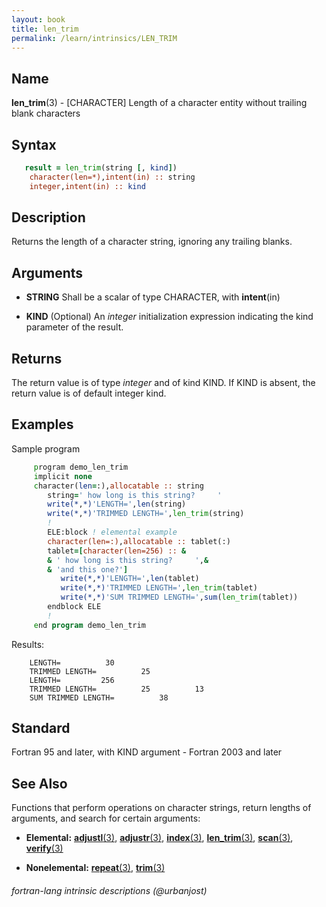 ```yaml
---
layout: book
title: len_trim
permalink: /learn/intrinsics/LEN_TRIM
---
```

## __Name__

__len\_trim__(3) - \[CHARACTER\] Length of a character entity without trailing blank characters

## __Syntax__

```fortran
   result = len_trim(string [, kind])
    character(len=*),intent(in) :: string
    integer,intent(in) :: kind
```

## __Description__

Returns the length of a character string, ignoring any trailing blanks.

## __Arguments__

  - __STRING__
    Shall be a scalar of type CHARACTER, with __intent__(in)

  - __KIND__
    (Optional) An _integer_ initialization expression indicating the kind
    parameter of the result.

## __Returns__

The return value is of type _integer_ and of kind KIND. If KIND is absent,
the return value is of default integer kind.

## __Examples__

Sample program

```fortran
     program demo_len_trim
     implicit none
     character(len=:),allocatable :: string
        string=' how long is this string?     '
        write(*,*)'LENGTH=',len(string)
        write(*,*)'TRIMMED LENGTH=',len_trim(string)
        !
        ELE:block ! elemental example
        character(len=:),allocatable :: tablet(:)
        tablet=[character(len=256) :: &
        & ' how long is this string?     ',&
        & 'and this one?']
           write(*,*)'LENGTH=',len(tablet)
           write(*,*)'TRIMMED LENGTH=',len_trim(tablet)
           write(*,*)'SUM TRIMMED LENGTH=',sum(len_trim(tablet))
        endblock ELE
        !
     end program demo_len_trim
```

Results:

```
    LENGTH=          30
    TRIMMED LENGTH=          25
    LENGTH=         256
    TRIMMED LENGTH=          25          13
    SUM TRIMMED LENGTH=          38
```

## __Standard__

Fortran 95 and later, with KIND argument - Fortran 2003
and later

## __See Also__

Functions that perform operations on character strings, return lengths
of arguments, and search for certain arguments:

  - __Elemental:__
    [__adjustl__(3)](ADJUSTL), [__adjustr__(3)](ADJUSTR), [__index__(3)](INDEX), [__len\_trim__(3)](LEN_TRIM),
    [__scan__(3)](SCAN), [__verify__(3)](VERIFY)

  - __Nonelemental:__
    [__repeat__(3)](REPEAT), [__trim__(3)](TRIM)

###### fortran-lang intrinsic descriptions (@urbanjost)
